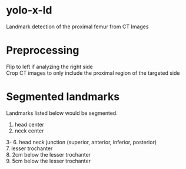 # yolo-x-ld

Landmark detection of the proximal femur from CT Images

# Preprocessing

<dt>Flip to left if analyzing the right side</dt>
<dt>Crop CT images to only include the proximal region of the targeted side</dt>

# Segmented landmarks
Landmarks listed below would be segmented.
1. head center 
2. neck center
  <dt>3- 6. head neck junction (superior, anterior, inferior, posterior)</dt>
  <dt>7. lesser trochanter</dt>
  <dt>8. 2cm below the lesser trochanter</dt>
  <dt>9. 5cm below the lesser trochanter</dt>

